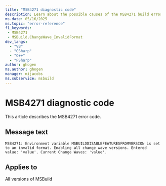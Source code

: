 ```yaml
---
title: "MSB4271 diagnostic code"
description: Learn about the possible causes of the MSB4271 build error, and get troubleshooting tips.
ms.date: 05/16/2025
ms.topic: "error-reference"
f1_keywords:
 - MSB4271
 - MSBuild.ChangeWave_InvalidFormat
dev_langs:
  - "VB"
  - "CSharp"
  - "C++"
  - "FSharp"
author: ghogen
ms.author: ghogen
manager: mijacobs
ms.subservice: msbuild
---
```


# MSB4271 diagnostic code

<!-- :::ErrorDefinitionDescription::: -->
<!-- :::editable-content name="introDescription"::: -->
This article describes the MSB4271 error code.
<!-- :::editable-content-end::: -->

## Message text

<!-- :::editable-content name="messageText"::: -->
`MSB4271: Environment variable MSBUILDDISABLEFEATURESFROMVERSION is set to an invalid format. Enabling all change wave versions. Entered value: 'value'. Current Change Waves: 'value'.`
<!-- :::editable-content-end::: -->
<!-- MSB4271: Environment variable MSBUILDDISABLEFEATURESFROMVERSION is set to an invalid format. Enabling all change wave versions. Entered value: {0}. Current Change Waves: {1}. -->

<!-- :::editable-content name="postOutputDescription"::: -->
<!--
{StrBegin="MSB4271: "}UE: Value should be of the format: xx.yy
-->
<!-- :::editable-content-end::: -->
<!-- :::ErrorDefinitionDescription-end::: -->

## Applies to

All versions of MSBuild
